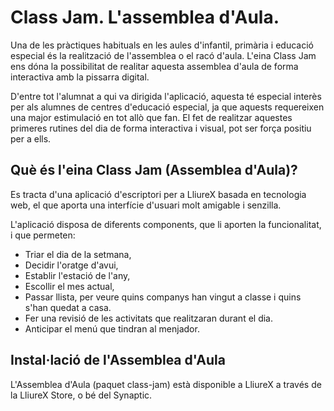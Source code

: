 
# Class Jam. L'assemblea d'Aula.

Una de les pràctiques habituals en les aules d'infantil, primària i educació especial és la realització de l'assemblea o el racó d'aula. L'eina Class Jam ens dóna la possibilitat de realitar aquesta assemblea d'aula de forma interactiva amb la pissarra digital.

D'entre tot l'alumnat a qui va dirigida l'aplicació, aquesta té especial interès per als alumnes de centres d'educació especial, ja que aquests requereixen una major estimulació en tot allò que fan. El fet de realitzar aquestes primeres rutines del dia de forma interactiva i visual, pot ser força positiu per a ells.

## Què és l'eina Class Jam (Assemblea d'Aula)?

Es tracta d'una aplicació d'escriptori per a LliureX basada en tecnologia web, el que aporta una interfície d'usuari molt amigable i senzilla.

L'aplicació disposa de diferents components, que li aporten la funcionalitat, i que permeten:

* Triar el dia de la setmana,
* Decidir l'oratge d'avui,
* Establir l'estació de l'any,
* Escollir el mes actual,
* Passar llista, per veure quins companys han vingut a classe i quins s'han quedat a casa.
* Fer una revisió de les activitats que realitzaran durant el dia.
* Anticipar el menú que tindran al menjador.

## Instal·lació de l'Assemblea d'Aula

L'Assemblea d'Aula (paquet class-jam) està disponible a LliureX a través de la LliureX Store, o bé del Synaptic.

